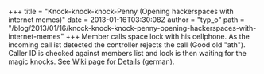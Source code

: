 +++
title = "Knock-knock-knock-Penny (Opening hackerspaces with internet memes)"
date = 2013-01-16T03:30:08Z
author = "typ_o"
path = "/blog/2013/01/16/knock-knock-knock-penny-opening-hackerspaces-with-internet-memes"
+++
Member calls space lock with his cellphone. As the incoming call ist
detected the controller rejects the call (Good old "ath"). Caller ID is
checked against members list and lock is then waiting for the magic
knocks. [See Wiki page for
Details](http://flipdot.org/wiki/index.php?title=Zugangssystem)
(german).
